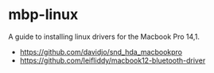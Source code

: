 # mbp-linux
A guide to installing linux drivers for the Macbook Pro 14,1.

- https://github.com/davidjo/snd_hda_macbookpro
- https://github.com/leifliddy/macbook12-bluetooth-driver
